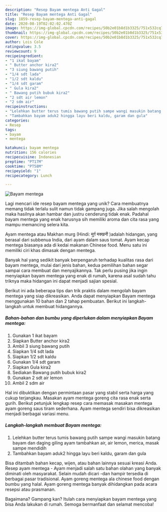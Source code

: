 ```yaml
---
description: "Resep Bayam mentega Anti Gagal"
title: "Resep Bayam mentega Anti Gagal"
slug: 1859-resep-bayam-mentega-anti-gagal
date: 2020-08-19T02:02:02.470Z
image: https://img-global.cpcdn.com/recipes/50b2e01b8d1b3325/751x532cq70/bayam-mentega-foto-resep-utama.jpg
thumbnail: https://img-global.cpcdn.com/recipes/50b2e01b8d1b3325/751x532cq70/bayam-mentega-foto-resep-utama.jpg
cover: https://img-global.cpcdn.com/recipes/50b2e01b8d1b3325/751x532cq70/bayam-mentega-foto-resep-utama.jpg
author: Lois Cole
ratingvalue: 3.5
reviewcount: 9
recipeingredient:
- "1 ikat bayam"
- " Butter anchor kira2"
- "3 siung bawang putih"
- "1/4 sdt lada"
- "1/2 sdt kaldu"
- "1/4 sdt garam"
- " Gula kira2"
- " Bawang putih bubuk kira2"
- "2 sdt air lemon"
- "2 sdm air"
recipeinstructions:
- "Lelehkan butter terus tumis bawang putih sampe wangi masukin batang bayam dan daging giling ayam tambahkan air, air lemon, merica, masak sampe mendidih"
- "Tambahkan bayam aduk2 hingga layu beri kaldu, garam dan gula"
categories:
- Resep
tags:
- bayam
- mentega

katakunci: bayam mentega 
nutrition: 156 calories
recipecuisine: Indonesian
preptime: "PT17M"
cooktime: "PT58M"
recipeyield: "1"
recipecategory: Lunch

---
```



![Bayam mentega](https://img-global.cpcdn.com/recipes/50b2e01b8d1b3325/751x532cq70/bayam-mentega-foto-resep-utama.jpg)

Lagi mencari ide resep bayam mentega yang unik? Cara membuatnya memang tidak terlalu sulit namun tidak gampang juga. Jika salah mengolah maka hasilnya akan hambar dan justru cenderung tidak enak. Padahal bayam mentega yang enak harusnya sih memiliki aroma dan cita rasa yang mampu memancing selera kita.

Ayam mentega atau Makhan murg (Hindi: मुर्ग़ मक्खनी )adalah hidangan, yang berasal dari subbenua India, dari ayam dalam saus tomat. Ayam kecap mentega biasanya ada di kedai makanan Chinese food. Menu satu ini memiliki ciri khas dimasak dengan mentega.

Banyak hal yang sedikit banyak berpengaruh terhadap kualitas rasa dari bayam mentega, mulai dari jenis bahan, kedua pemilihan bahan segar sampai cara membuat dan menyajikannya. Tak perlu pusing jika ingin menyiapkan bayam mentega yang enak di rumah, karena asal sudah tahu triknya maka hidangan ini dapat menjadi sajian spesial.


Berikut ini ada beberapa tips dan trik praktis dalam mengolah bayam mentega yang siap dikreasikan. Anda dapat menyiapkan Bayam mentega menggunakan 10 bahan dan 2 tahap pembuatan. Berikut ini langkah-langkah untuk membuat hidangannya.

<!--inarticleads1-->

##### Bahan-bahan dan bumbu yang diperlukan dalam menyiapkan Bayam mentega:

1. Gunakan 1 ikat bayam
1. Siapkan  Butter anchor kira2
1. Ambil 3 siung bawang putih
1. Siapkan 1/4 sdt lada
1. Siapkan 1/2 sdt kaldu
1. Gunakan 1/4 sdt garam
1. Siapkan  Gula kira2
1. Sediakan  Bawang putih bubuk kira2
1. Gunakan 2 sdt air lemon
1. Ambil 2 sdm air


Hal ini dibuktikan dengan permintaan pasar yang stabil serta harga yang cukup terjangkau. Masakan ayam mentega goreng cita rasa enak serta gurih. Berikut petunjuk lengkap resep cara memasak masakan mentega ayam goreng saus tiram sederhana. Ayam mentega sendiri bisa dikreasikan menjadi berbagai variasi menu. 

<!--inarticleads2-->

##### Langkah-langkah membuat Bayam mentega:

1. Lelehkan butter terus tumis bawang putih sampe wangi masukin batang bayam dan daging giling ayam tambahkan air, air lemon, merica, masak sampe mendidih
1. Tambahkan bayam aduk2 hingga layu beri kaldu, garam dan gula


Bisa ditambah bahan kecap, wijen, atau bahan lainnya sesuai kreasi Anda. Resep ayam mentega - Ayam menjadi salah satu bahan olahan yang banyak diminati oleh masyarakat. Selain mudah dicari -dan hampir tersedia di berbagai pasar tradisional. Ayam goreng mentega ala chinese food dengan bumbu yang halal. Ayam goreng mentega banyak dihidangkan pada acara resepsi atau prasmanan. 

Bagaimana? Gampang kan? Itulah cara menyiapkan bayam mentega yang bisa Anda lakukan di rumah. Semoga bermanfaat dan selamat mencoba!

